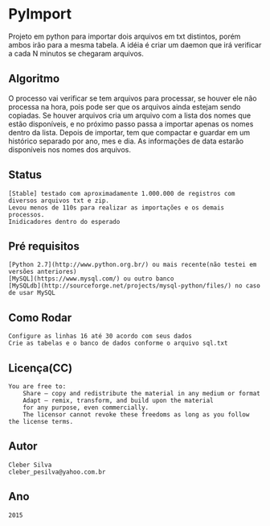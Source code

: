# PyImport

Projeto em python para importar dois arquivos em txt distintos, porém ambos irão para a mesma tabela.
A idéia é criar um daemon que irá verificar a cada N minutos se chegaram arquivos.

## Algoritmo

O processo vai verificar se tem arquivos para processar, se houver ele não processa na hora, pois pode ser que os arquivos ainda estejam sendo copiadas.
Se houver arquivos cria um arquivo com a lista dos nomes que estão disponíveis, e no próximo passo passa a importar apenas os nomes dentro da lista.
Depois de importar, tem que compactar e guardar em um histórico separado por ano, mes e dia.
As informações de data estarão disponíveis nos nomes dos arquivos.

## Status
	[Stable] testado com aproximadamente 1.000.000 de registros com diversos arquivos txt e zip.
	Levou menos de 110s para realizar as importações e os demais processos.
	Inidicadores dentro do esperado

## Pré requisitos
	[Python 2.7](http://www.python.org.br/) ou mais recente(não testei em versões anteriores)
	[MySQL](https://www.mysql.com/) ou outro banco
	[MySQLdb](http://sourceforge.net/projects/mysql-python/files/) no caso de usar MySQL

## Como Rodar
	Configure as linhas 16 até 30 acordo com seus dados	
	Crie as tabelas e o banco de dados conforme o arquivo sql.txt

## Licença(CC)

	You are free to:
	    Share — copy and redistribute the material in any medium or format
	    Adapt — remix, transform, and build upon the material
	    for any purpose, even commercially.
	    The licensor cannot revoke these freedoms as long as you follow the license terms.

## Autor
	Cleber Silva
	cleber_pesilva@yahoo.com.br

## Ano
	2015